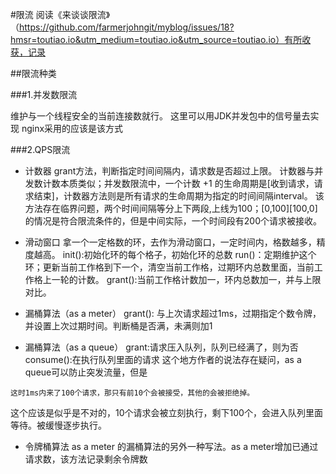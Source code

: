#限流
阅读《来谈谈限流》（https://github.com/farmerjohngit/myblog/issues/18?hmsr=toutiao.io&utm_medium=toutiao.io&utm_source=toutiao.io）有所收获，记录

##限流种类

###1.并发数限流

维护与一个线程安全的当前连接数就行。
这里可以用JDK并发包中的信号量去实现
nginx采用的应该是该方式

###2.QPS限流

- 计数器
grant方法，判断指定时间间隔内，请求数是否超过上限。
计数器与并发数计数本质类似；并发数限流中，一个计数 +1 的生命周期是[收到请求，请求结束]，计数器方法则是所有请求的生命周期为指定的时间间隔interval。
该方法存在临界问题，两个时间间隔等分上下两段,上线为100；[0,100][100,0]的情况是符合限流条件的，但是中间实际，一个时间段有200个请求被接收。

- 滑动窗口
拿一个一定格数的环，去作为滑动窗口，一定时间内，格数越多，精度越高。
init():初始化环的每个格子，初始化环的总数
run()：定期维护这个环；更新当前工作格到下一个，清空当前工作格，过期环内总数里面，当前工作格上一轮的计数。
grant():当前工作格计数加一，环内总数加一，并与上限对比。

- 漏桶算法（as a meter）
grant(): 与上次请求超过1ms，过期指定个数令牌，并设置上次过期时间。判断桶是否满，未满则加1

- 漏桶算法（as a queue）
grant:请求压入队列，队列已经满了，则为否
consume():在执行队列里面的请求
这个地方作者的说法存在疑问，as a queue可以防止突发流量，但是
```
这时1ms内来了100个请求，那只有前10个会被接受，其他的会被拒绝掉。
```
这个应该是似乎是不对的，10个请求会被立刻执行，剩下100个，会进入队列里面等待。被缓慢逐步执行。

- 令牌桶算法
as a meter 的漏桶算法的另外一种写法。as a meter增加已通过请求数，该方法记录剩余令牌数
